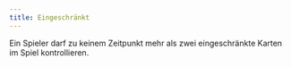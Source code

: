 ```yaml
---
title: Eingeschränkt
---
```


Ein Spieler darf zu keinem Zeitpunkt mehr als zwei eingeschränkte Karten im Spiel kontrollieren.

